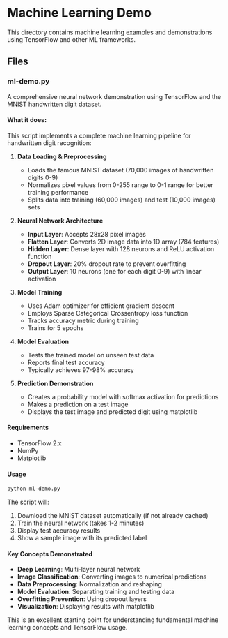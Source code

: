 
# Machine Learning Demo

This directory contains machine learning examples and demonstrations using TensorFlow and other ML frameworks.

## Files

### ml-demo.py

A comprehensive neural network demonstration using TensorFlow and the MNIST handwritten digit dataset.

#### What it does:

This script implements a complete machine learning pipeline for handwritten digit recognition:

1. **Data Loading & Preprocessing**
   - Loads the famous MNIST dataset (70,000 images of handwritten digits 0-9)
   - Normalizes pixel values from 0-255 range to 0-1 range for better training performance
   - Splits data into training (60,000 images) and test (10,000 images) sets

2. **Neural Network Architecture**
   - **Input Layer**: Accepts 28x28 pixel images
   - **Flatten Layer**: Converts 2D image data into 1D array (784 features)
   - **Hidden Layer**: Dense layer with 128 neurons and ReLU activation function
   - **Dropout Layer**: 20% dropout rate to prevent overfitting
   - **Output Layer**: 10 neurons (one for each digit 0-9) with linear activation

3. **Model Training**
   - Uses Adam optimizer for efficient gradient descent
   - Employs Sparse Categorical Crossentropy loss function
   - Tracks accuracy metric during training
   - Trains for 5 epochs

4. **Model Evaluation**
   - Tests the trained model on unseen test data
   - Reports final test accuracy
   - Typically achieves 97-98% accuracy

5. **Prediction Demonstration**
   - Creates a probability model with softmax activation for predictions
   - Makes a prediction on a test image
   - Displays the test image and predicted digit using matplotlib

#### Requirements

- TensorFlow 2.x
- NumPy
- Matplotlib

#### Usage

```bash
python ml-demo.py
```

The script will:
1. Download the MNIST dataset automatically (if not already cached)
2. Train the neural network (takes 1-2 minutes)
3. Display test accuracy results
4. Show a sample image with its predicted label

#### Key Concepts Demonstrated

- **Deep Learning**: Multi-layer neural network
- **Image Classification**: Converting images to numerical predictions
- **Data Preprocessing**: Normalization and reshaping
- **Model Evaluation**: Separating training and testing data
- **Overfitting Prevention**: Using dropout layers
- **Visualization**: Displaying results with matplotlib

This is an excellent starting point for understanding fundamental machine learning concepts and TensorFlow usage.
